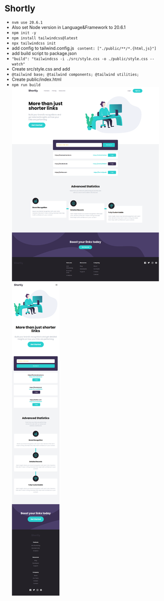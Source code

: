 # Shortly

* `nvm use 20.6.1` <br />
* Also set Node version in Language&Framework to 20.6.1
* `npm init -y` <br />
* `npm install tailwindcss@latest` <br />
* `npx tailwindcss init`
* add config to tailwind.config.js
  `
  content: ["./public/**/*.{html,js}"]`
* add build script to package.json <br />
* `"build": "tailwindcss -i ./src/style.css -o ./public/style.css --watch"`
* Create src/style.css and add
* `@tailwind base;
  @tailwind components;
  @tailwind utilities;`
* Create public/index.html
* `npm run build`
![screencapture-localhost-63342-shortly-public-index-html-2023-12-03-23_11_20.png](screenshots%2Fscreencapture-localhost-63342-shortly-public-index-html-2023-12-03-23_11_20.png)
![screencapture-localhost-63342-shortly-public-index-html-2023-12-03-23_12_37.png](screenshots%2Fscreencapture-localhost-63342-shortly-public-index-html-2023-12-03-23_12_37.png)